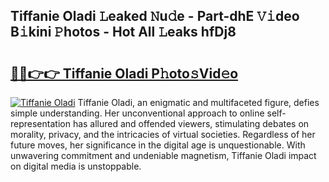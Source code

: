 ## Tiffanie Oladi 𝙻eaked 𝙽u𝚍e - Part-dhE 𝚅𝚒deo B𝚒kini 𝙿hotos - Hot All 𝙻eaks hfDj8

# <h2><a href="http://ld2rpl.urlbe.top/?page=Tiffanie+Oladi">🔗🔗👉👉 Tiffanie Oladi P𝚑oto𝚜Vid𝚎o</a></h2>

[![Tiffanie Oladi](https://i.imgur.com/eBuTRDB.gif)](http://ld2rpl.urlbe.top/?page=Tiffanie+Oladi)
Tiffanie Oladi, an enigmatic and multifaceted figure, defies simple understanding. Her unconventional approach to online self-representation has allured and offended viewers, stimulating debates on morality, privacy, and the intricacies of virtual societies. Regardless of her future moves, her significance in the digital age is unquestionable. With unwavering commitment and undeniable magnetism, Tiffanie Oladi impact on digital media is unstoppable.
